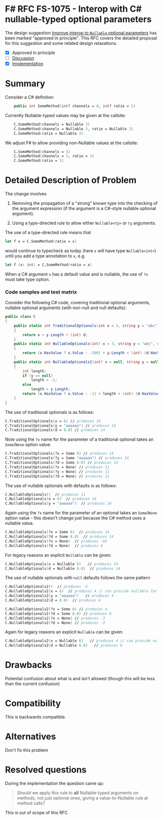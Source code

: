 # F# RFC FS-1075 - Interop with C# nullable-typed optional parameters

The design suggestion [Improve interop to `Nullable` optional parameters](https://github.com/fsharp/fslang-suggestions/issues/774) has been marked "approved in principle".
This RFC covers the detailed proposal for this suggestion and some related design relaxations.

* [x] Approved in principle
* [ ] [Discussion](TBD)
* [x] [Implementation](https://github.com/dotnet/fsharp/pull/7296)

# Summary
[summary]: #summary

Consider a C# definition 
```fsharp
    public int SomeMethod(int? channels = 0, int? ratio = 1)
```
Currently Nullable-typed values may be given at the callsite:
```fsharp
    C.SomeMethod(channels = Nullable 3)
    C.SomeMethod(channels = Nullable 3, ratio = Nullable 3)
    C.SomeMethod(ratio = Nullable 3)
```
We adjust F# to allow providing non-Nullable values at the callsite:
```fsharp
    C.SomeMethod(channels = 3)
    C.SomeMethod(channels = 3, ratio = 3)
    C.SomeMethod(ratio = 3)
```

# Detailed Description of Problem

The change involves

1. Removing the propagation of a "strong" known type into the checking of the argument expression (if the argument is a C#-style nullable optional argument).

2. Using a type-directed rule to allow either `Nullable<ty>` or `ty` arguments. 

The use of a type-directed rule means that

```fsharp
let f x = C.SomeMethod(ratio = x)
```

would continue to typecheck as today (here `x` will have type `Nullable<int>`) until you add a type annotation to `x`, e.g.

```fsharp
let f (x: int) = C.SomeMethod(ratio = x)
```

When a C# argument `x` has a default value and is nullable, the use of `?x` must take type option.

### Code samples and test matrix

Consider the following C# code, covering traditional optional arguments, nullable optional arguments (with non-null and null defaults):
```csharp
public class C
{
    public static int TraditionalOptionals(int x = 3, string y = "abc", double d = 5.0)
    {
        return x + y.Length + (int) d;
    }
    public static int NullableOptionals(int? x = 3, string y = "abc", double? d = 5.0)
    {
        return (x.HasValue ? x.Value : -100) + y.Length + (int) (d.HasValue ? d.Value : 0.0);
    }
    public static int NullableOptionals2(int? x = null, string y = null, double? d = null)
    {
        int length;
        if (y == null)
            length = -1;
        else
            length = y.Length;
        return (x.HasValue ? x.Value : -1) + length + (int) (d.HasValue ? d.Value : -1.0);
    }
}
```
The use of traditional optionals is as follows:
```fsharp
C.TraditionalOptionals(x = 6) // produces 14
C.TraditionalOptionals(y = "aaaaaa") // produces 14
C.TraditionalOptionals(d = 8.0) // produces 14
```
Note using the `?x` name for the parameter of a traditional optional takes an `Some`/`None` option value:
```fsharp
C.TraditionalOptionals(?x = Some 6) // produces 14
C.TraditionalOptionals(?y = Some "aaaaaa") // produces 14
C.TraditionalOptionals(?d = Some 8.0) // produces 14
C.TraditionalOptionals(?x = None) // produces 11
C.TraditionalOptionals(?y = None) // produces 11
C.TraditionalOptionals(?d = None) // produces 11
```
The use of nullable optionals with defaults is as follows:
```fsharp
C.NullableOptionals()  // produces 11
C.NullableOptionals(x = 6)  // produces 14
C.NullableOptionals(y = "aaaaaa")  // produces 14
```
Again using the `?x` name for the parameter of an optional takes an `Some`/`None` option value - this doesn't change just because the C# method uses a nullable value.
```fsharp
C.NullableOptionals(?x = Some 6)  // produces 14
C.NullableOptionals(?d = Some 8.0)  // produces 14
C.NullableOptionals(?x = None)  // produces -92
C.NullableOptionals(?d = None)  // produces 6
```
For legacy reasons an explicit `Nullable` can be given:
```fsharp
C.NullableOptionals(x = Nullable 6)   // produces 14 
C.NullableOptionals(d = Nullable 8.0)  // produces 14
```
The use of nullable optionals with `null` defaults follows the same pattern
```fsharp
C.NullableOptionals2()  // produces -3
C.NullableOptionals2(x = 6)  // produces 4 // can provide nullable for legacy
C.NullableOptionals2(y = "aaaaaa")   // produces 4
C.NullableOptionals2(d = 8.0)  // produces 6 

C.NullableOptionals2(?x = Some 6) // produces 4
C.NullableOptionals2(?d = Some 8.0) // produces 6
C.NullableOptionals2(?x = None) // produces -3
C.NullableOptionals2(?d = None) // produces -3
```
Again for legacy reasons an explicit `Nullable` can be given:
```fsharp
C.NullableOptionals2(x = Nullable 6)   // produces 4 // can provide nullable for legacy
C.NullableOptionals2(d = Nullable 8.0)   // produces 6 
```

# Drawbacks
[drawbacks]: #drawbacks

Potential confusion about what is and isn't allowed (though this will be less than the current confusion)

# Compatibility
[compatibility]: #compatibility

This is backwards compatible.

# Alternatives
[alternatives]: #alternatives

Don't fix this problem

# Resolved questions
[unresolved]: #unresolved-questions

During the implementation the question came up:

> Should we apply this rule to **all** Nullable-typed arguments on methods, not just optional ones, giving a value-to-Nullable rule at method calls?

This is out of scope of this RFC

